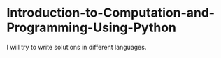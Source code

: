 # Introduction-to-Computation-and-Programming-Using-Python
I will try to write solutions in different languages.

